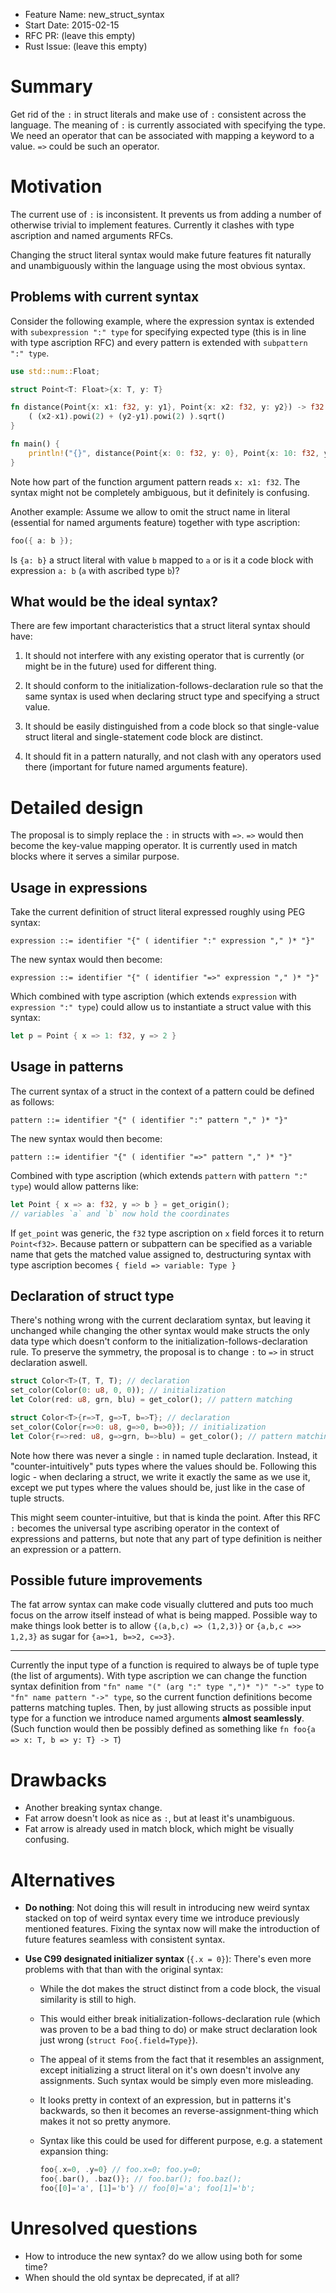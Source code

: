 - Feature Name: new_struct_syntax
- Start Date: 2015-02-15
- RFC PR: (leave this empty)
- Rust Issue: (leave this empty)

# Summary

Get rid of the `:` in struct literals and make use of `:` consistent across the language.
The meaning of `:` is currently associated with specifying the type.
We need an operator that can be associated with mapping a keyword to a value.
`=>` could be such an operator.

# Motivation

The current use of `:` is inconsistent.
It prevents us from adding a number of otherwise trivial to implement features.
Currently it clashes with type ascription and named arguments RFCs.

Changing the struct literal syntax would make future features fit naturally and unambiguously within the language using the most obvious syntax.

## Problems with current syntax

Consider the following example, where the expression syntax is extended with `subexpression ":" type` for specifying expected type
(this is in line with type ascription RFC) and every pattern is extended with `subpattern ":" type`.

```rust
use std::num::Float;

struct Point<T: Float>{x: T, y: T}

fn distance(Point{x: x1: f32, y: y1}, Point{x: x2: f32, y: y2}) -> f32 {
	( (x2-x1).powi(2) + (y2-y1).powi(2) ).sqrt()
}

fn main() {
	println!("{}", distance(Point{x: 0: f32, y: 0}, Point{x: 10: f32, y: 10}));
}
```

Note how part of the function argument pattern reads `x: x1: f32`.
The syntax might not be completely ambiguous, but it definitely is confusing.

Another example: Assume we allow to omit the struct name in literal (essential for named arguments feature) together with type ascription:

```rust
foo({ a: b });
```

Is `{a: b}` a struct literal with value `b` mapped to `a` or is it a code block with expression `a: b` (`a` with ascribed type `b`)?

## What would be the ideal syntax?

There are few important characteristics that a struct literal syntax should have:

1.	It should not interfere with any existing operator that is currently (or might be in the future) used for different thing.

2.	It should conform to the initialization-follows-declaration rule so that the same syntax is used when declaring struct type and specifying a struct value.

3.	It should be easily distinguished from a code block so that single-value struct literal and single-statement code block are distinct.

4.	It should fit in a pattern naturally, and not clash with any operators used there (important for future named arguments feature).

# Detailed design

The proposal is to simply replace the `:` in structs with `=>`.
`=>` would then become the key-value mapping operator.
It is currently used in match blocks where it serves a similar purpose.

## Usage in expressions

Take the current definition of struct literal expressed roughly using PEG syntax:

```peg
expression ::= identifier "{" ( identifier ":" expression "," )* "}"
```

The new syntax would then become:

```peg
expression ::= identifier "{" ( identifier "=>" expression "," )* "}"
```

Which combined with type ascription (which extends `expression` with `expression ":" type`)
could allow us to instantiate a struct value with this syntax:

```rust
let p = Point { x => 1: f32, y => 2 }
```

## Usage in patterns

The current syntax of a struct in the context of a pattern could be defined as follows:

```peg
pattern ::= identifier "{" ( identifier ":" pattern "," )* "}"
```

The new syntax would then become:

```peg
pattern ::= identifier "{" ( identifier "=>" pattern "," )* "}"
```

Combined with type ascription (which extends `pattern` with `pattern ":" type`)
would allow patterns like:

```rust
let Point { x => a: f32, y => b } = get_origin();
// variables `a` and `b` now hold the coordinates
```

If `get_point` was generic, the `f32` type ascription on `x` field forces it to return `Point<f32>`.
Because pattern or subpattern can be specified as a variable name that gets the matched value assigned to,
destructuring syntax with type ascription becomes `{ field => variable: Type }`

## Declaration of struct type

There's nothing wrong with the current declaratiom syntax,
but leaving it unchanged while changing the other syntax would make structs
the only data type which doesn't conform to the initialization-follows-declaration rule.
To preserve the symmetry, the proposal is to change `:` to `=>` in struct declaration aswell.

```rust
struct Color<T>(T, T, T); // declaration
set_color(Color(0: u8, 0, 0)); // initialization
let Color(red: u8, grn, blu) = get_color(); // pattern matching

struct Color<T>{r=>T, g=>T, b=>T}; // declaration
set_color(Color{r=>0: u8, g=>0, b=>0}); // initialization
let Color{r=>red: u8, g=>grn, b=>blu) = get_color(); // pattern matching
```

Note how there was never a single `:` in named tuple declaration.
Instead, it "counter-intuitively" puts types where the values should be.
Following this logic - when declaring a struct, we write it exactly the same as we use it,
except we put types where the values should be, just like in the case of tuple structs.

This might seem counter-intuitive, but that is kinda the point.
After this RFC `:` becomes the universal type ascribing operator in the context of expressions and patterns,
but note that any part of type definition is neither an expression or a pattern.

## Possible future improvements

The fat arrow syntax can make code visually cluttered and puts too much focus on the arrow itself instead of what is being mapped.
Possible way to make things look better is to allow `{(a,b,c) => (1,2,3)}` or `{a,b,c =>> 1,2,3}` as sugar for `{a=>1, b=>2, c=>3}`.

---

Currently the input type of a function is required to always be of tuple type (the list of arguments).
With type ascription we can change the function syntax definition from `"fn" name "(" (arg ":" type ",")* ")" "->" type` to `"fn" name pattern "->" type`,
so the current function definitions become patterns matching tuples.
Then, by just allowing structs as possible input type for a function we introduce named arguments **almost seamlessly**.
(Such function would then be possibly defined as something like `fn foo{a => x: T, b => y: T} -> T`)

# Drawbacks

-	Another breaking syntax change.
-	Fat arrow doesn't look as nice as `:`, but at least it's unambiguous.
-	Fat arrow is already used in match block, which might be visually confusing.

# Alternatives

-	**Do nothing**: Not doing this will result in introducing new weird syntax stacked on top of weird syntax every time we introduce previously mentioned features.
	Fixing the syntax now will make the introduction of future features seamless with consistent syntax.

-	**Use C99 designated initializer syntax** (`{.x = 0}`): There's even more problems with that than with the original syntax:

	-	While the dot makes the struct distinct from a code block, the visual similarity is still to high.
	
	-	This would either break initialization-follows-declaration rule (which was proven to be a bad thing to do) or make struct declaration look just wrong (`struct Foo{.field=Type}`).
	
	-	The appeal of it stems from the fact that it resembles an assignment, except initializing a struct literal on it's own doesn't involve any assignments.
		Such syntax would be simply even more misleading.
	
	-	It looks pretty in context of an expression, but in patterns it's backwards, so then it becomes an reverse-assignment-thing which makes it not so pretty anymore.
	
	-	Syntax like this could be used for different purpose, e.g. a statement expansion thing:
	
		```rust
		foo{.x=0, .y=0} // foo.x=0; foo.y=0;
		foo{.bar(), .baz()}; // foo.bar(); foo.baz();
		foo{[0]='a', [1]='b'} // foo[0]='a'; foo[1]='b';
		```

# Unresolved questions

-	How to introduce the new syntax? do we allow using both for some time?
-	When should the old syntax be deprecated, if at all?

